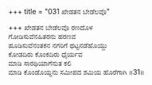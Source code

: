 +++
title = "031 ಖೇಡತನ ಬೇಡೆಲವೊ"

+++
ಖೇಡತನ ಬೇಡೆಲವೊ ರಣದೊಳ  
ಗೋಡಿಸುವೆನಹಿತರನು ಹರಣವ  
ಹೂಡಿಸುವೆನಂತಕನ ನಗರಿಗೆ ಥಟ್ಟನಡೆಹೊಯ್ದು  
ಕೋಡದಿರು ಕೊಂಕದಿರು ಧೈರ್ಯವ  
ಮಾಡಿ ಸಾರಥಿಯಾಗೆನುತ ಕಲಿ  
ಮಾಡಿ ಕೊಂಡೊಯ್ದನು ಸಮೀಪದ ಶಮಿಯ ಹೊರೆಗಾಗಿ     ॥31॥